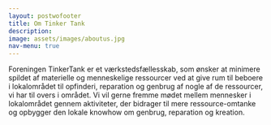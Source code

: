 ```yaml
---
layout: postwofooter
title: Om Tinker Tank
description:
image: assets/images/aboutus.jpg
nav-menu: true
---
```




Foreningen TinkerTank er  et værkstedsfællesskab, som ønsker at minimere  spildet af  materielle og menneskelige ressourcer ved at give  rum til  beboere i lokalområdet til opfinderi,  reparation og genbrug af nogle af de ressourcer, vi har til overs i området. Vi vil gerne fremme mødet  mellem mennesker i  lokalområdet gennem aktiviteter, der bidrager til mere ressource-omtanke og opbygger  den lokale knowhow om genbrug, reparation og  kreation. 
